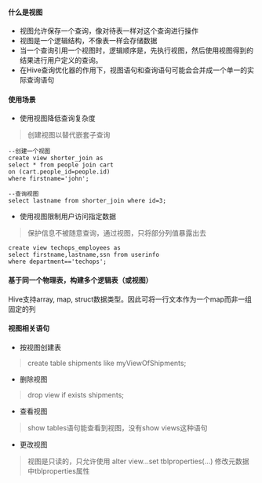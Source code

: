 #### 什么是视图

- 视图允许保存一个查询，像对待表一样对这个查询进行操作
- 视图是一个逻辑结构，不像表一样会存储数据
- 当一个查询引用一个视图时，逻辑顺序是，先执行视图，然后使用视图得到的结果进行用户定义的查询。
- 在Hive查询优化器的作用下，视图语句和查询语句可能会合并成一个单一的实际查询语句

#### 使用场景
- 使用视图降低查询复杂度
> 创建视图以替代嵌套子查询

```
--创建一个视图
create view shorter_join as
select * from people join cart
on (cart.people_id=people.id)
where firstname='john';

--查询视图
select lastname from shorter_join where id=3;
```

- 使用视图限制用户访问指定数据
>保护信息不被随意查询，通过视图，只将部分列值暴露出去

```
create view techops_employees as
select firstname,lastname,ssn from userinfo 
where department=='techops';
```

#### 基于同一个物理表，构建多个逻辑表（或视图）
Hive支持array, map, struct数据类型。因此可将一行文本作为一个map而非一组固定的列

#### 视图相关语句
- 按视图创建表
> create table shipments like myViewOfShipments;

- 删除视图
> drop view if exists shipments;

- 查看视图
> show tables语句能查看到视图，没有show views这种语句

- 更改视图
> 视图是只读的，只允许使用 alter view...set tblproperties(...) 修改元数据中tblproperties属性